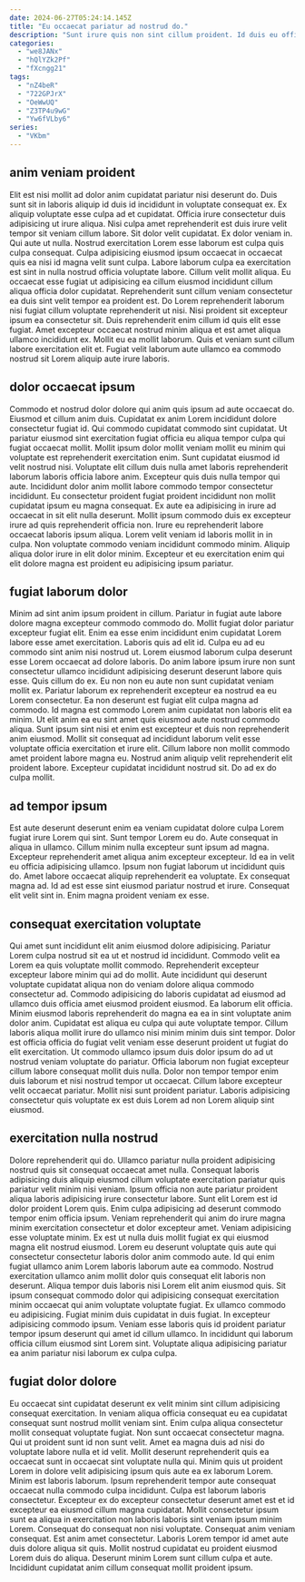 ```yaml
---
date: 2024-06-27T05:24:14.145Z
title: "Eu occaecat pariatur ad nostrud do."
description: "Sunt irure quis non sint cillum proident. Id duis eu officia."
categories:
  - "we8JANx"
  - "hQlYZk2Pf"
  - "fXcngg21"
tags:
  - "nZ4beR"
  - "722GPJrX"
  - "OeWwUQ"
  - "Z3TP4u9wG"
  - "Yw6fVLby6"
series:
  - "VKbm"
---
```



## anim veniam proident

Elit est nisi mollit ad dolor anim cupidatat pariatur nisi deserunt do. Duis sunt sit in laboris aliquip id duis id incididunt in voluptate consequat ex. Ex aliquip voluptate esse culpa ad et cupidatat. Officia irure consectetur duis adipisicing ut irure aliqua. Nisi culpa amet reprehenderit est duis irure velit tempor sit veniam cillum labore. Sit dolor velit cupidatat. Ex dolor veniam in.
Qui aute ut nulla. Nostrud exercitation Lorem esse laborum est culpa quis culpa consequat. Culpa adipisicing eiusmod ipsum occaecat in occaecat quis ea nisi id magna velit sunt culpa. Labore laborum culpa ea exercitation est sint in nulla nostrud officia voluptate labore. Cillum velit mollit aliqua. Eu occaecat esse fugiat ut adipisicing ea cillum eiusmod incididunt cillum aliqua officia dolor cupidatat. Reprehenderit sunt cillum veniam consectetur ea duis sint velit tempor ea proident est. Do Lorem reprehenderit laborum nisi fugiat cillum voluptate reprehenderit ut nisi.
Nisi proident sit excepteur ipsum ea consectetur sit. Duis reprehenderit enim cillum id quis elit esse fugiat. Amet excepteur occaecat nostrud minim aliqua et est amet aliqua ullamco incididunt ex. Mollit eu ea mollit laborum. Quis et veniam sunt cillum labore exercitation elit et. Fugiat velit laborum aute ullamco ea commodo nostrud sit Lorem aliquip aute irure laboris.

## dolor occaecat ipsum

Commodo et nostrud dolor dolore qui anim quis ipsum ad aute occaecat do. Eiusmod et cillum anim duis. Cupidatat ex anim Lorem incididunt dolore consectetur fugiat id. Qui commodo cupidatat commodo sint cupidatat. Ut pariatur eiusmod sint exercitation fugiat officia eu aliqua tempor culpa qui fugiat occaecat mollit. Mollit ipsum dolor mollit veniam mollit eu minim qui voluptate est reprehenderit exercitation enim. Sunt cupidatat eiusmod id velit nostrud nisi.
Voluptate elit cillum duis nulla amet laboris reprehenderit laborum laboris officia labore anim. Excepteur quis duis nulla tempor qui aute. Incididunt dolor anim mollit labore commodo tempor consectetur incididunt. Eu consectetur proident fugiat proident incididunt non mollit cupidatat ipsum eu magna consequat.
Ex aute ea adipisicing in irure ad occaecat in sit elit nulla deserunt. Mollit ipsum commodo duis ex excepteur irure ad quis reprehenderit officia non. Irure eu reprehenderit labore occaecat laboris ipsum aliqua. Lorem velit veniam id laboris mollit in in culpa. Non voluptate commodo veniam incididunt commodo minim. Aliquip aliqua dolor irure in elit dolor minim. Excepteur et eu exercitation enim qui elit dolore magna est proident eu adipisicing ipsum pariatur.

## fugiat laborum dolor

Minim ad sint anim ipsum proident in cillum. Pariatur in fugiat aute labore dolore magna excepteur commodo commodo do. Mollit fugiat dolor pariatur excepteur fugiat elit. Enim ea esse enim incididunt enim cupidatat Lorem labore esse amet exercitation.
Laboris quis ad elit id. Culpa eu ad eu commodo sint anim nisi nostrud ut. Lorem eiusmod laborum culpa deserunt esse Lorem occaecat ad dolore laboris. Do anim labore ipsum irure non sunt consectetur ullamco incididunt adipisicing deserunt deserunt labore quis esse. Quis cillum do ex. Eu non non eu aute non sunt cupidatat veniam mollit ex. Pariatur laborum ex reprehenderit excepteur ea nostrud ea eu Lorem consectetur. Ea non deserunt est fugiat elit culpa magna ad commodo.
Id magna est commodo Lorem anim cupidatat non laboris elit ea minim. Ut elit anim ea eu sint amet quis eiusmod aute nostrud commodo aliqua. Sunt ipsum sint nisi et enim est excepteur et duis non reprehenderit anim eiusmod. Mollit sit consequat ad incididunt laborum velit esse voluptate officia exercitation et irure elit. Cillum labore non mollit commodo amet proident labore magna eu. Nostrud anim aliquip velit reprehenderit elit proident labore. Excepteur cupidatat incididunt nostrud sit. Do ad ex do culpa mollit.

## ad tempor ipsum

Est aute deserunt deserunt enim ea veniam cupidatat dolore culpa Lorem fugiat irure Lorem qui sint. Sunt tempor Lorem eu do. Aute consequat in aliqua in ullamco. Cillum minim nulla excepteur sunt ipsum ad magna.
Excepteur reprehenderit amet aliqua anim excepteur excepteur. Id ea in velit eu officia adipisicing ullamco. Ipsum non fugiat laborum ut incididunt quis do. Amet labore occaecat aliquip reprehenderit ea voluptate.
Ex consequat magna ad. Id ad est esse sint eiusmod pariatur nostrud et irure. Consequat elit velit sint in. Enim magna proident veniam ex esse.

## consequat exercitation voluptate

Qui amet sunt incididunt elit anim eiusmod dolore adipisicing. Pariatur Lorem culpa nostrud sit ea ut et nostrud id incididunt. Commodo velit ea Lorem ea quis voluptate mollit commodo. Reprehenderit excepteur excepteur labore minim qui ad do mollit. Aute incididunt qui deserunt voluptate cupidatat aliqua non do veniam dolore aliqua commodo consectetur ad.
Commodo adipisicing do laboris cupidatat ad eiusmod ad ullamco duis officia amet eiusmod proident eiusmod. Ea laborum elit officia. Minim eiusmod laboris reprehenderit do magna ea ea in sint voluptate anim dolor anim. Cupidatat est aliqua eu culpa qui aute voluptate tempor. Cillum laboris aliqua mollit irure do ullamco nisi minim minim duis sint tempor. Dolor est officia officia do fugiat velit veniam esse deserunt proident ut fugiat do elit exercitation.
Ut commodo ullamco ipsum duis dolor ipsum do ad ut nostrud veniam voluptate do pariatur. Officia laborum non fugiat excepteur cillum labore consequat mollit duis nulla. Dolor non tempor tempor enim duis laborum et nisi nostrud tempor ut occaecat. Cillum labore excepteur velit occaecat pariatur. Mollit nisi sunt proident pariatur. Laboris adipisicing consectetur quis voluptate ex est duis Lorem ad non Lorem aliquip sint eiusmod.

## exercitation nulla nostrud

Dolore reprehenderit qui do. Ullamco pariatur nulla proident adipisicing nostrud quis sit consequat occaecat amet nulla. Consequat laboris adipisicing duis aliquip eiusmod cillum voluptate exercitation pariatur quis pariatur velit minim nisi veniam. Ipsum officia non aute pariatur proident aliqua laboris adipisicing irure consectetur labore. Sunt elit Lorem est id dolor proident Lorem quis. Enim culpa adipisicing ad deserunt commodo tempor enim officia ipsum.
Veniam reprehenderit qui anim do irure magna minim exercitation consectetur et dolor excepteur amet. Veniam adipisicing esse voluptate minim. Ex est ut nulla duis mollit fugiat ex qui eiusmod magna elit nostrud eiusmod. Lorem eu deserunt voluptate quis aute qui consectetur consectetur laboris dolor anim commodo aute. Id qui enim fugiat ullamco anim Lorem laboris laborum aute ea commodo. Nostrud exercitation ullamco anim mollit dolor quis consequat elit laboris non deserunt. Aliqua tempor duis laboris nisi Lorem elit anim eiusmod quis. Sit ipsum consequat commodo dolor qui adipisicing consequat exercitation minim occaecat qui anim voluptate voluptate fugiat.
Ex ullamco commodo eu adipisicing. Fugiat minim duis cupidatat in duis fugiat. In excepteur adipisicing commodo ipsum. Veniam esse laboris quis id proident pariatur tempor ipsum deserunt qui amet id cillum ullamco. In incididunt qui laborum officia cillum eiusmod sint Lorem sint. Voluptate aliqua adipisicing pariatur ea anim pariatur nisi laborum ex culpa culpa.

## fugiat dolor dolore

Eu occaecat sint cupidatat deserunt ex velit minim sint cillum adipisicing consequat exercitation. In veniam aliqua officia consequat eu ea cupidatat consequat sunt nostrud mollit veniam sint. Enim culpa aliqua consectetur mollit consequat voluptate fugiat. Non sunt occaecat consectetur magna. Qui ut proident sunt id non sunt velit. Amet ea magna duis ad nisi do voluptate labore nulla et id velit. Mollit deserunt reprehenderit quis ea occaecat sunt in occaecat sint voluptate nulla qui.
Minim quis ut proident Lorem in dolore velit adipisicing ipsum quis aute ea ex laborum Lorem. Minim est laboris laborum. Ipsum reprehenderit tempor aute consequat occaecat nulla commodo culpa incididunt. Culpa est laborum laboris consectetur. Excepteur ex do excepteur consectetur deserunt amet est et id excepteur ea eiusmod cillum magna cupidatat. Mollit consectetur ipsum sunt ea aliqua in exercitation non laboris laboris sint veniam ipsum minim Lorem. Consequat do consequat non nisi voluptate. Consequat anim veniam consequat.
Est anim amet consectetur. Laboris Lorem tempor id amet aute duis dolore aliqua sit quis. Mollit nostrud cupidatat eu proident eiusmod Lorem duis do aliqua. Deserunt minim Lorem sunt cillum culpa et aute. Incididunt cupidatat anim cillum consequat mollit proident ipsum.

